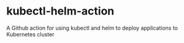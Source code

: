 # kubectl-helm-action
A Github action for using kubectl and helm to deploy applications to Kubernetes cluster
